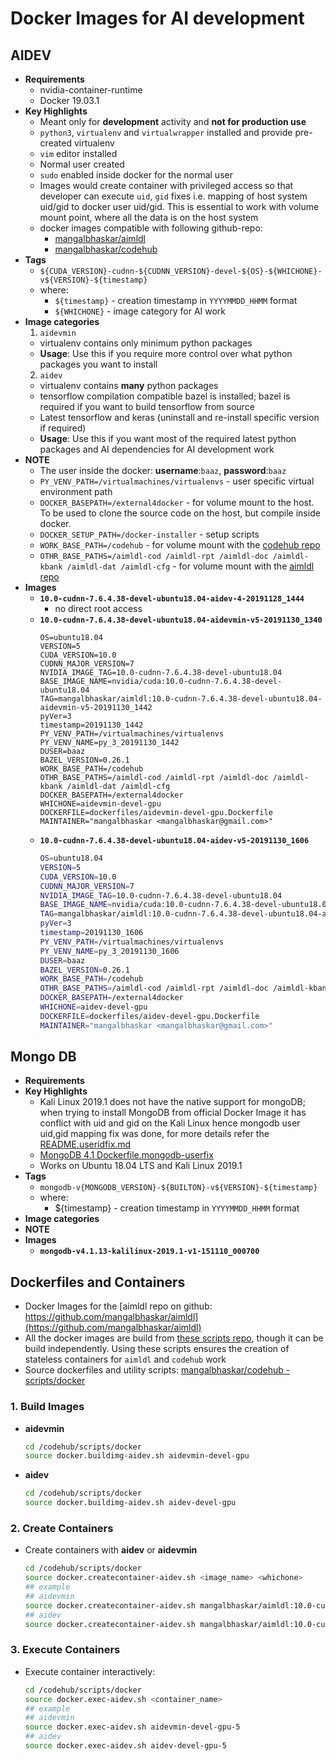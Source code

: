# Docker Images for AI development

## AIDEV

* **Requirements**
  * nvidia-container-runtime
  * Docker 19.03.1
* **Key Highlights**
  * Meant only for **development** activity and **not for production use**
  * `python3`, `virtualenv` and `virtualwrapper` installed and provide pre-created virtualenv
  * `vim` editor installed
  * Normal user created
  * `sudo` enabled inside docker for the normal user
  * Images would create container with privileged access so that developer can execute `uid`, `gid` fixes i.e. mapping of host system uid/gid to docker user uid/gid. This is essential to work with volume mount point, where all the data is on the host system
  * docker images compatible with following github-repo:
    * [mangalbhaskar/aimldl](https://github.com/mangalbhaskar/aimldl)
    * [mangalbhaskar/codehub](https://github.com/mangalbhaskar/codehub)
* **Tags**
  * `${CUDA_VERSION}-cudnn-${CUDNN_VERSION}-devel-${OS}-${WHICHONE}-v${VERSION}-${timestamp}`
  * where:
    * `${timestamp}` - creation timestamp in `YYYYMMDD_HHMM` format
    * `${WHICHONE}` - image category for AI work
* **Image categories**
  1. `aidevmin`
    * virtualenv contains only minimum python packages
    * **Usage**: Use this if you require more control over what python packages you want to install
  2. `aidev`
    * virtualenv contains **many** python packages
    * tensorflow compilation compatible bazel is installed; bazel is required if you want to build tensorflow from source
    * Latest tensorflow and keras (uninstall and re-install specific version if required)
    * **Usage**: Use this if you want most of the required latest python packages and AI dependencies for AI development work
* **NOTE**
  * The user inside the docker: **username**:`baaz`, **password**:`baaz`
  * `PY_VENV_PATH=/virtualmachines/virtualenvs` - user specific virtual environment path
  * `DOCKER_BASEPATH=/external4docker` - for volume mount to the host. To be used to clone the source code on the host, but compile inside docker.
  * `DOCKER_SETUP_PATH=/docker-installer` - setup scripts
  * `WORK_BASE_PATH=/codehub` - for volume mount with the [codehub repo](https://github.com/mangalbhaskar/codehub)
  * `OTHR_BASE_PATHS=/aimldl-cod /aimldl-rpt /aimldl-doc /aimldl-kbank /aimldl-dat /aimldl-cfg` - for volume mount with the [aimldl repo](https://github.com/mangalbhaskar/aimldl)
* **Images**
  * **`10.0-cudnn-7.6.4.38-devel-ubuntu18.04-aidev-4-20191128_1444`**
    * no direct root access
  * **`10.0-cudnn-7.6.4.38-devel-ubuntu18.04-aidevmin-v5-20191130_1340`**
    ```
    OS=ubuntu18.04
    VERSION=5
    CUDA_VERSION=10.0
    CUDNN_MAJOR_VERSION=7
    NVIDIA_IMAGE_TAG=10.0-cudnn-7.6.4.38-devel-ubuntu18.04
    BASE_IMAGE_NAME=nvidia/cuda:10.0-cudnn-7.6.4.38-devel-ubuntu18.04
    TAG=mangalbhaskar/aimldl:10.0-cudnn-7.6.4.38-devel-ubuntu18.04-aidevmin-v5-20191130_1442
    pyVer=3
    timestamp=20191130_1442
    PY_VENV_PATH=/virtualmachines/virtualenvs
    PY_VENV_NAME=py_3_20191130_1442
    DUSER=baaz
    BAZEL_VERSION=0.26.1
    WORK_BASE_PATH=/codehub
    OTHR_BASE_PATHS=/aimldl-cod /aimldl-rpt /aimldl-doc /aimldl-kbank /aimldl-dat /aimldl-cfg
    DOCKER_BASEPATH=/external4docker
    WHICHONE=aidevmin-devel-gpu
    DOCKERFILE=dockerfiles/aidevmin-devel-gpu.Dockerfile
    MAINTAINER="mangalbhaskar <mangalbhaskar@gmail.com>"
    ```
  * **`10.0-cudnn-7.6.4.38-devel-ubuntu18.04-aidev-v5-20191130_1606`**
    ```bash
    OS=ubuntu18.04
    VERSION=5
    CUDA_VERSION=10.0
    CUDNN_MAJOR_VERSION=7
    NVIDIA_IMAGE_TAG=10.0-cudnn-7.6.4.38-devel-ubuntu18.04
    BASE_IMAGE_NAME=nvidia/cuda:10.0-cudnn-7.6.4.38-devel-ubuntu18.04
    TAG=mangalbhaskar/aimldl:10.0-cudnn-7.6.4.38-devel-ubuntu18.04-aidev-v5-20191130_1606
    pyVer=3
    timestamp=20191130_1606
    PY_VENV_PATH=/virtualmachines/virtualenvs
    PY_VENV_NAME=py_3_20191130_1606
    DUSER=baaz
    BAZEL_VERSION=0.26.1
    WORK_BASE_PATH=/codehub
    OTHR_BASE_PATHS=/aimldl-cod /aimldl-rpt /aimldl-doc /aimldl-kbank /aimldl-dat /aimldl-cfg
    DOCKER_BASEPATH=/external4docker
    WHICHONE=aidev-devel-gpu
    DOCKERFILE=dockerfiles/aidev-devel-gpu.Dockerfile
    MAINTAINER="mangalbhaskar <mangalbhaskar@gmail.com>"
    ```

## Mongo DB

* **Requirements**
* **Key Highlights**
  * Kali Linux 2019.1 does not have the native support for mongoDB; when trying to install MongoDB from official Docker Image it has conflict with uid and gid on the Kali Linux hence mongodb user uid,gid mapping fix was done, for more details refer the  [README.useridfix.md](https://github.com/mangalbhaskar/mongo/blob/8c8a8c9bd1930ac70d22c10f8e1bf9312acc2e9a/README.useridfix.md)
  * [MongoDB 4.1 Dockerfile.mongodb-userfix](https://github.com/mangalbhaskar/mongo/blob/8c8a8c9bd1930ac70d22c10f8e1bf9312acc2e9a/4.1/Dockerfile.mongodb-userfix)
  * Works on Ubuntu 18.04 LTS and Kali Linux 2019.1
* **Tags**
  * `mongodb-v{MONGODB_VERSION}-${BUILTON}-v${VERSION}-${timestamp}`
  * where:
    * ${timestamp} - creation timestamp in `YYYYMMDD_HHMM` format
* **Image categories**
* **NOTE**
* **Images**
  * **`mongodb-v4.1.13-kalilinux-2019.1-v1-151110_000700`**


## Dockerfiles and Containers

* Docker Images for the [aimldl repo on github: https://github.com/mangalbhaskar/aimldl](https://github.com/mangalbhaskar/aimldl)
* All the docker images are build from [these scripts repo](https://github.com/mangalbhaskar/aimldl/tree/master/scripts/docker), though it can be build independently. Using these scripts ensures the creation of stateless containers for `aimldl` and `codehub` work
* Source dockerfiles and utility scripts: [mangalbhaskar/codehub - scripts/docker](https://github.com/mangalbhaskar/codehub/tree/master/scripts/docker)


### 1. **Build Images**

* **aidevmin**
  ```bash
  cd /codehub/scripts/docker
  source docker.buildimg-aidev.sh aidevmin-devel-gpu
  ```
* **aidev**
  ```bash
  cd /codehub/scripts/docker
  source docker.buildimg-aidev.sh aidev-devel-gpu
  ```


### 2. **Create Containers**

* Create containers with **aidev** or **aidevmin**
  ```bash
  cd /codehub/scripts/docker
  source docker.createcontainer-aidev.sh <image_name> <whichone>
  ## example
  ## aidevmin
  source docker.createcontainer-aidev.sh mangalbhaskar/aimldl:10.0-cudnn-7.6.4.38-devel-ubuntu18.04-aidevmin-v5-20191130_1340 aidevmin-devel-gpu
  ## aidev
  source docker.createcontainer-aidev.sh mangalbhaskar/aimldl:10.0-cudnn-7.6.4.38-devel-ubuntu18.04-aidev-v5-20191130_1606 aidev-devel-gpu
  ```


### 3. **Execute Containers**

* Execute container interactively:
  ```bash
  cd /codehub/scripts/docker
  source docker.exec-aidev.sh <container_name>
  ## example
  ## aidevmin
  source docker.exec-aidev.sh aidevmin-devel-gpu-5
  ## aidev
  source docker.exec-aidev.sh aidev-devel-gpu-5
  ```
